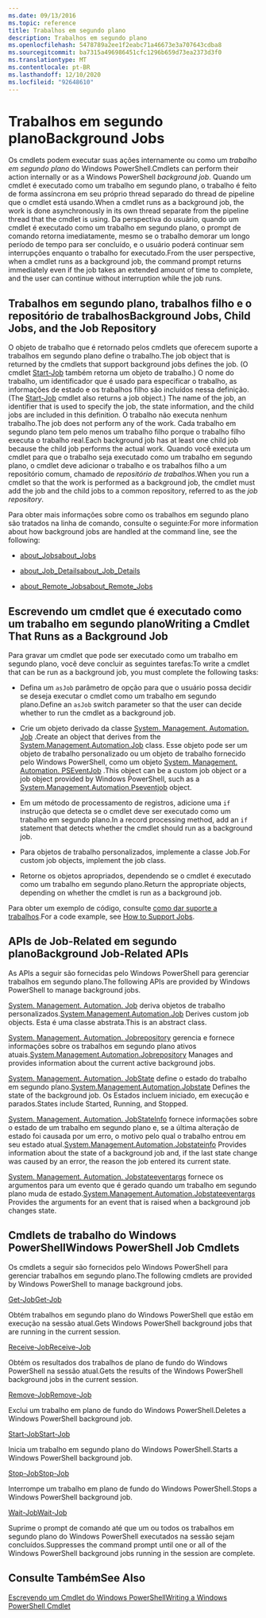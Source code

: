 ```yaml
---
ms.date: 09/13/2016
ms.topic: reference
title: Trabalhos em segundo plano
description: Trabalhos em segundo plano
ms.openlocfilehash: 5478789a2ee1f2eabc71a46673e3a707643cdba8
ms.sourcegitcommit: ba7315a496986451cfc1296b659d73ea2373d3f0
ms.translationtype: MT
ms.contentlocale: pt-BR
ms.lasthandoff: 12/10/2020
ms.locfileid: "92648610"
---
```

# <a name="background-jobs"></a><span data-ttu-id="43c3f-103">Trabalhos em segundo plano</span><span class="sxs-lookup"><span data-stu-id="43c3f-103">Background Jobs</span></span>

<span data-ttu-id="43c3f-104">Os cmdlets podem executar suas ações internamente ou como um *trabalho em segundo plano* do Windows PowerShell.</span><span class="sxs-lookup"><span data-stu-id="43c3f-104">Cmdlets can perform their action internally or as a Windows PowerShell *background job*.</span></span> <span data-ttu-id="43c3f-105">Quando um cmdlet é executado como um trabalho em segundo plano, o trabalho é feito de forma assíncrona em seu próprio thread separado do thread de pipeline que o cmdlet está usando.</span><span class="sxs-lookup"><span data-stu-id="43c3f-105">When a cmdlet runs as a background job, the work is done asynchronously in its own thread separate from the pipeline thread that the cmdlet is using.</span></span> <span data-ttu-id="43c3f-106">Da perspectiva do usuário, quando um cmdlet é executado como um trabalho em segundo plano, o prompt de comando retorna imediatamente, mesmo se o trabalho demorar um longo período de tempo para ser concluído, e o usuário poderá continuar sem interrupções enquanto o trabalho for executado.</span><span class="sxs-lookup"><span data-stu-id="43c3f-106">From the user perspective, when a cmdlet runs as a background job, the command prompt returns immediately even if the job takes an extended amount of time to complete, and the user can continue without interruption while the job runs.</span></span>

## <a name="background-jobs-child-jobs-and-the-job-repository"></a><span data-ttu-id="43c3f-107">Trabalhos em segundo plano, trabalhos filho e o repositório de trabalhos</span><span class="sxs-lookup"><span data-stu-id="43c3f-107">Background Jobs, Child Jobs, and the Job Repository</span></span>

<span data-ttu-id="43c3f-108">O objeto de trabalho que é retornado pelos cmdlets que oferecem suporte a trabalhos em segundo plano define o trabalho.</span><span class="sxs-lookup"><span data-stu-id="43c3f-108">The job object that is returned by the cmdlets that support background jobs defines the job.</span></span> <span data-ttu-id="43c3f-109">(O cmdlet [Start-Job](/powershell/module/Microsoft.PowerShell.Core/Start-Job) também retorna um objeto de trabalho.) O nome do trabalho, um identificador que é usado para especificar o trabalho, as informações de estado e os trabalhos filho são incluídos nessa definição.</span><span class="sxs-lookup"><span data-stu-id="43c3f-109">(The [Start-Job](/powershell/module/Microsoft.PowerShell.Core/Start-Job) cmdlet also returns a job object.) The name of the job, an identifier that is used to specify the job, the state information, and the child jobs are included in this definition.</span></span> <span data-ttu-id="43c3f-110">O trabalho não executa nenhum trabalho.</span><span class="sxs-lookup"><span data-stu-id="43c3f-110">The job does not perform any of the work.</span></span> <span data-ttu-id="43c3f-111">Cada trabalho em segundo plano tem pelo menos um trabalho filho porque o trabalho filho executa o trabalho real.</span><span class="sxs-lookup"><span data-stu-id="43c3f-111">Each background job has at least one child job because the child job performs the actual work.</span></span> <span data-ttu-id="43c3f-112">Quando você executa um cmdlet para que o trabalho seja executado como um trabalho em segundo plano, o cmdlet deve adicionar o trabalho e os trabalhos filho a um repositório comum, chamado de *repositório de trabalhos*.</span><span class="sxs-lookup"><span data-stu-id="43c3f-112">When you run a cmdlet so that the work is performed as a background job, the cmdlet must add the job and the child jobs to a common repository, referred to as the *job repository*.</span></span>

<span data-ttu-id="43c3f-113">Para obter mais informações sobre como os trabalhos em segundo plano são tratados na linha de comando, consulte o seguinte:</span><span class="sxs-lookup"><span data-stu-id="43c3f-113">For more information about how background jobs are handled at the command line, see the following:</span></span>

- [<span data-ttu-id="43c3f-114">about_Jobs</span><span class="sxs-lookup"><span data-stu-id="43c3f-114">about_Jobs</span></span>](/powershell/module/microsoft.powershell.core/about/about_jobs)

- [<span data-ttu-id="43c3f-115">about_Job_Details</span><span class="sxs-lookup"><span data-stu-id="43c3f-115">about_Job_Details</span></span>](/powershell/module/microsoft.powershell.core/about/about_job_details)

- [<span data-ttu-id="43c3f-116">about_Remote_Jobs</span><span class="sxs-lookup"><span data-stu-id="43c3f-116">about_Remote_Jobs</span></span>](/powershell/module/microsoft.powershell.core/about/about_remote_jobs)

## <a name="writing-a-cmdlet-that-runs-as-a-background-job"></a><span data-ttu-id="43c3f-117">Escrevendo um cmdlet que é executado como um trabalho em segundo plano</span><span class="sxs-lookup"><span data-stu-id="43c3f-117">Writing a Cmdlet That Runs as a Background Job</span></span>

<span data-ttu-id="43c3f-118">Para gravar um cmdlet que pode ser executado como um trabalho em segundo plano, você deve concluir as seguintes tarefas:</span><span class="sxs-lookup"><span data-stu-id="43c3f-118">To write a cmdlet that can be run as a background job, you must complete the following tasks:</span></span>

- <span data-ttu-id="43c3f-119">Defina um `asJob` parâmetro de opção para que o usuário possa decidir se deseja executar o cmdlet como um trabalho em segundo plano.</span><span class="sxs-lookup"><span data-stu-id="43c3f-119">Define an `asJob` switch parameter so that the user can decide whether to run the cmdlet as a background job.</span></span>

- <span data-ttu-id="43c3f-120">Crie um objeto derivado da classe [System. Management. Automation. Job](/dotnet/api/System.Management.Automation.Job) .</span><span class="sxs-lookup"><span data-stu-id="43c3f-120">Create an object that derives from the [System.Management.Automation.Job](/dotnet/api/System.Management.Automation.Job) class.</span></span> <span data-ttu-id="43c3f-121">Esse objeto pode ser um objeto de trabalho personalizado ou um objeto de trabalho fornecido pelo Windows PowerShell, como um objeto [System. Management. Automation. PSEventJob](/dotnet/api/System.Management.Automation.PSEventJob) .</span><span class="sxs-lookup"><span data-stu-id="43c3f-121">This object can be a custom job object or a job object provided by Windows PowerShell, such as a [System.Management.Automation.Pseventjob](/dotnet/api/System.Management.Automation.PSEventJob) object.</span></span>

- <span data-ttu-id="43c3f-122">Em um método de processamento de registros, adicione uma `if` instrução que detecta se o cmdlet deve ser executado como um trabalho em segundo plano.</span><span class="sxs-lookup"><span data-stu-id="43c3f-122">In a record processing method, add an `if` statement that detects whether the cmdlet should run as a background job.</span></span>

- <span data-ttu-id="43c3f-123">Para objetos de trabalho personalizados, implemente a classe Job.</span><span class="sxs-lookup"><span data-stu-id="43c3f-123">For custom job objects, implement the job class.</span></span>

- <span data-ttu-id="43c3f-124">Retorne os objetos apropriados, dependendo se o cmdlet é executado como um trabalho em segundo plano.</span><span class="sxs-lookup"><span data-stu-id="43c3f-124">Return the appropriate objects, depending on whether the cmdlet is run as a background job.</span></span>

<span data-ttu-id="43c3f-125">Para obter um exemplo de código, consulte [como dar suporte a trabalhos](./how-to-support-jobs.md).</span><span class="sxs-lookup"><span data-stu-id="43c3f-125">For a code example, see [How to Support Jobs](./how-to-support-jobs.md).</span></span>

## <a name="background-job-related-apis"></a><span data-ttu-id="43c3f-126">APIs de Job-Related em segundo plano</span><span class="sxs-lookup"><span data-stu-id="43c3f-126">Background Job-Related APIs</span></span>

<span data-ttu-id="43c3f-127">As APIs a seguir são fornecidas pelo Windows PowerShell para gerenciar trabalhos em segundo plano.</span><span class="sxs-lookup"><span data-stu-id="43c3f-127">The following APIs are provided by Windows PowerShell to manage background jobs.</span></span>

<span data-ttu-id="43c3f-128">[System. Management. Automation. Job](/dotnet/api/System.Management.Automation.Job) deriva objetos de trabalho personalizados.</span><span class="sxs-lookup"><span data-stu-id="43c3f-128">[System.Management.Automation.Job](/dotnet/api/System.Management.Automation.Job) Derives custom job objects.</span></span> <span data-ttu-id="43c3f-129">Esta é uma classe abstrata.</span><span class="sxs-lookup"><span data-stu-id="43c3f-129">This is an abstract class.</span></span>

<span data-ttu-id="43c3f-130">[System. Management. Automation. Jobrepository](/dotnet/api/System.Management.Automation.JobRepository) gerencia e fornece informações sobre os trabalhos em segundo plano ativos atuais.</span><span class="sxs-lookup"><span data-stu-id="43c3f-130">[System.Management.Automation.Jobrepository](/dotnet/api/System.Management.Automation.JobRepository) Manages and provides information about the current active background jobs.</span></span>

<span data-ttu-id="43c3f-131">[System. Management. Automation. JobState](/dotnet/api/System.Management.Automation.JobState) define o estado do trabalho em segundo plano.</span><span class="sxs-lookup"><span data-stu-id="43c3f-131">[System.Management.Automation.Jobstate](/dotnet/api/System.Management.Automation.JobState) Defines the state of the background job.</span></span> <span data-ttu-id="43c3f-132">Os Estados incluem iniciado, em execução e parados.</span><span class="sxs-lookup"><span data-stu-id="43c3f-132">States include Started, Running, and Stopped.</span></span>

<span data-ttu-id="43c3f-133">[System. Management. Automation. JobStateInfo](/dotnet/api/System.Management.Automation.JobStateInfo) fornece informações sobre o estado de um trabalho em segundo plano e, se a última alteração de estado foi causada por um erro, o motivo pelo qual o trabalho entrou em seu estado atual.</span><span class="sxs-lookup"><span data-stu-id="43c3f-133">[System.Management.Automation.Jobstateinfo](/dotnet/api/System.Management.Automation.JobStateInfo) Provides information about the state of a background job and, if the last state change was caused by an error, the reason the job entered its current state.</span></span>

<span data-ttu-id="43c3f-134">[System. Management. Automation. Jobstateeventargs](/dotnet/api/System.Management.Automation.JobStateEventArgs) fornece os argumentos para um evento que é gerado quando um trabalho em segundo plano muda de estado.</span><span class="sxs-lookup"><span data-stu-id="43c3f-134">[System.Management.Automation.Jobstateeventargs](/dotnet/api/System.Management.Automation.JobStateEventArgs) Provides the arguments for an event that is raised when a background job changes state.</span></span>

## <a name="windows-powershell-job-cmdlets"></a><span data-ttu-id="43c3f-135">Cmdlets de trabalho do Windows PowerShell</span><span class="sxs-lookup"><span data-stu-id="43c3f-135">Windows PowerShell Job Cmdlets</span></span>

<span data-ttu-id="43c3f-136">Os cmdlets a seguir são fornecidos pelo Windows PowerShell para gerenciar trabalhos em segundo plano.</span><span class="sxs-lookup"><span data-stu-id="43c3f-136">The following cmdlets are provided by Windows PowerShell to manage background jobs.</span></span>

[<span data-ttu-id="43c3f-137">Get-Job</span><span class="sxs-lookup"><span data-stu-id="43c3f-137">Get-Job</span></span>](/powershell/module/Microsoft.PowerShell.Core/Get-Job)

<span data-ttu-id="43c3f-138">Obtém trabalhos em segundo plano do Windows PowerShell que estão em execução na sessão atual.</span><span class="sxs-lookup"><span data-stu-id="43c3f-138">Gets Windows PowerShell background jobs that are running in the current session.</span></span>

[<span data-ttu-id="43c3f-139">Receive-Job</span><span class="sxs-lookup"><span data-stu-id="43c3f-139">Receive-Job</span></span>](/powershell/module/Microsoft.PowerShell.Core/Receive-Job)

<span data-ttu-id="43c3f-140">Obtém os resultados dos trabalhos de plano de fundo do Windows PowerShell na sessão atual.</span><span class="sxs-lookup"><span data-stu-id="43c3f-140">Gets the results of the Windows PowerShell background jobs in the current session.</span></span>

[<span data-ttu-id="43c3f-141">Remove-Job</span><span class="sxs-lookup"><span data-stu-id="43c3f-141">Remove-Job</span></span>](/powershell/module/Microsoft.PowerShell.Core/Remove-Job)

<span data-ttu-id="43c3f-142">Exclui um trabalho em plano de fundo do Windows PowerShell.</span><span class="sxs-lookup"><span data-stu-id="43c3f-142">Deletes a Windows PowerShell background job.</span></span>

[<span data-ttu-id="43c3f-143">Start-Job</span><span class="sxs-lookup"><span data-stu-id="43c3f-143">Start-Job</span></span>](/powershell/module/Microsoft.PowerShell.Core/Start-Job)

<span data-ttu-id="43c3f-144">Inicia um trabalho em segundo plano do Windows PowerShell.</span><span class="sxs-lookup"><span data-stu-id="43c3f-144">Starts a Windows PowerShell background job.</span></span>

[<span data-ttu-id="43c3f-145">Stop-Job</span><span class="sxs-lookup"><span data-stu-id="43c3f-145">Stop-Job</span></span>](/powershell/module/Microsoft.PowerShell.Core/Stop-Job)

<span data-ttu-id="43c3f-146">Interrompe um trabalho em plano de fundo do Windows PowerShell.</span><span class="sxs-lookup"><span data-stu-id="43c3f-146">Stops a Windows PowerShell background job.</span></span>

[<span data-ttu-id="43c3f-147">Wait-Job</span><span class="sxs-lookup"><span data-stu-id="43c3f-147">Wait-Job</span></span>](/powershell/module/Microsoft.PowerShell.Core/Wait-Job)

<span data-ttu-id="43c3f-148">Suprime o prompt de comando até que um ou todos os trabalhos em segundo plano do Windows PowerShell executados na sessão sejam concluídos.</span><span class="sxs-lookup"><span data-stu-id="43c3f-148">Suppresses the command prompt until one or all of the Windows PowerShell background jobs running in the session are complete.</span></span>

## <a name="see-also"></a><span data-ttu-id="43c3f-149">Consulte Também</span><span class="sxs-lookup"><span data-stu-id="43c3f-149">See Also</span></span>

[<span data-ttu-id="43c3f-150">Escrevendo um Cmdlet do Windows PowerShell</span><span class="sxs-lookup"><span data-stu-id="43c3f-150">Writing a Windows PowerShell Cmdlet</span></span>](./writing-a-windows-powershell-cmdlet.md)
